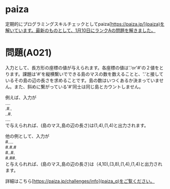 # paiza
定期的にプログラミングスキルチェックとしてpaiza[https://paiza.jp/](paiza)を解いています。最新のものとして、1月10日にランクAの問題を解きました。

# 問題(A021)
入力として、長方形の座標の値が与えられます。各座標の値は'.'or'#'の２値をとります。課題は'#'を縦横繋いでできる島のマスの数を数えることと、'.'と接しているその島の辺の長さを求めることです。島の数はいつくあるか決まっていません。また、斜めに繋がっている'#'同士は同じ島とカウントしません。

例えば、入力が　<br>
.... <br>
.#.. <br>
..#. <br>
.... <br>
で与えられれば、(島のマス,島の辺の長さ)は(1,4),(1,4)と出力されます。


他の例として、入力が <br>
#.... <br>
#.#.# <br>
#..#. <br>
#.##. <br>
と与えられれば、(島のマス,島の辺の長さ)は（4,10),(3,8),(1,4),(1,4)と出力されます。

詳細はこちら[https://paiza.jp/challenges/info](paiza_q)をご覧ください。


